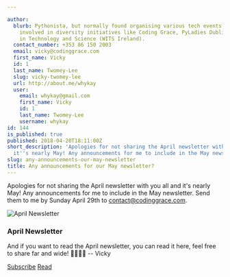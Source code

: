 ```yaml
---

author:
  blurb: Pythonista, but normally found organising various tech events, and now heavily
    involved in diversity initiatives like Coding Grace, PyLadies Dublin, and Women
    in Technology and Science (WITS Ireland).
  contact_number: +353 86 150 2003
  email: vicky@codinggrace.com
  first_name: Vicky
  id: 1
  last_name: Twomey-Lee
  slug: vicky-twomey-lee
  url: http://about.me/whykay
  user:
    email: whykay@gmail.com
    first_name: Vicky
    id: 1
    last_name: Twomey-Lee
    username: whykay
id: 144
is_published: true
published: 2018-04-20T18:11:00Z
short_description: 'Apologies for not sharing the April newsletter with you all and
  it''s nearly May! Any announcements for me to include in the May newsletter. '
slug: any-announcements-our-may-newsletter
title: Any announcements for our May newsletter?
---
```


Apologies for not sharing the April newsletter with you all and it's nearly May! Any announcements for me to include in the May newsletter. Send them to me by Sunday April 29th to <a href="mailto:contact@codinggrace.com">contact@codinggrace.com</a>. 

<div class="row">
  <div class="col-sm-6 col-md-6">
    <div class="thumbnail">
      <img src="https://gallery.mailchimp.com/8612b25618972d14df5c6a1fb/images/9c5064aa-03ff-4d6f-8e78-fcc3c49d864d.png" class="img-responsive img-thumbnail"" alt="April Newsletter">
      <div class="caption">
        <h3>April Newsletter</h3>
        <p></p>
        <p></p>
        <p>And if you want to read the April newsletter, you can read it here, feel free to share far and wide! 👩‍💻👨‍💻 -- Vicky</p>
        <p><a href="http://codinggrace.com" class="btn btn-default" role="button">Subscribe</a> <a href="https://us7.campaign-archive.com/?u=8612b25618972d14df5c6a1fb&id=72c14c0dc1" class="btn btn-success" role="button">Read</a></p>
      </div>
    </div>
  </div>

</div>